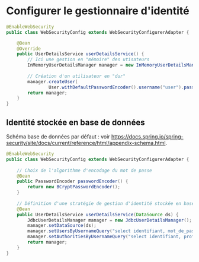 # Configurer le gestionnaire d'identité

```java
@EnableWebSecurity
public class WebSecurityConfig extends WebSecurityConfigurerAdapter {

    @Bean
    @Override
    public UserDetailsService userDetailsService() {
        // Ici une gestion en "mémoire" des utisateurs
        InMemoryUserDetailsManager manager = new InMemoryUserDetailsManager();
        
        // Création d'un utilisateur en "dur"
        manager.createUser(
                User.withDefaultPasswordEncoder().username("user").password("password").roles("USER").build());
        return manager;
    }
}
```

## Identité stockée en base de données

Schéma base de données par défaut : voir https://docs.spring.io/spring-security/site/docs/current/reference/html/appendix-schema.html.

```java
@EnableWebSecurity
public class WebSecurityConfig extends WebSecurityConfigurerAdapter {
    
    // Choix de l'algorithme d'encodage du mot de passe
    @Bean
    public PasswordEncoder passwordEncoder() {
        return new BCryptPasswordEncoder();
    }
    
    // Définition d'une stratégie de gestion d'identité stockée en base de données.
    @Bean
    public UserDetailsService userDetailsService(DataSource ds) {
        JdbcUserDetailsManager manager = new JdbcUserDetailsManager();
        manager.setDataSource(ds);
        manager.setUsersByUsernameQuery("select identifiant, mot_de_passe, 'true' from utilisateur where identifiant=?");
        manager.setAuthoritiesByUsernameQuery("select identifiant, profil from utilisateur where identifiant=?");
        return manager;
    }
}
```